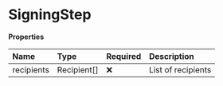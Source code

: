 # SigningStep

**Properties**

| Name       | Type        | Required | Description        |
| :--------- | :---------- | :------- | :----------------- |
| recipients | Recipient[] | ❌       | List of recipients |
